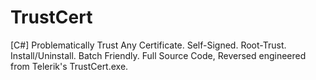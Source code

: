 # TrustCert
[C#] Problematically Trust Any Certificate. Self-Signed. Root-Trust. Install/Uninstall. Batch Friendly. Full Source Code, Reversed engineered from Telerik's TrustCert.exe.
